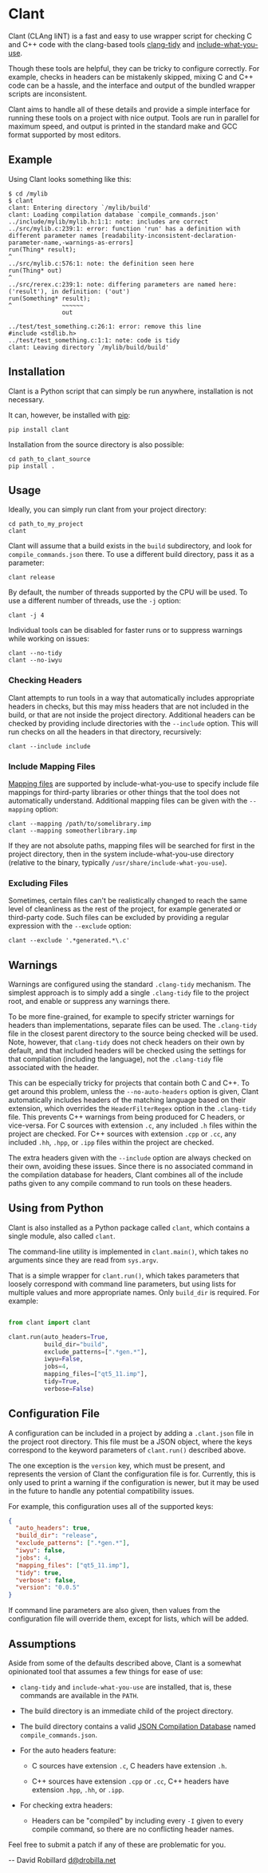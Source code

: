 Clant
=====

Clant (CLAng liNT) is a fast and easy to use wrapper script for checking C and
C++ code with the clang-based tools [clang-tidy][] and
[include-what-you-use][].

Though these tools are helpful, they can be tricky to configure correctly.  For
example, checks in headers can be mistakenly skipped, mixing C and C++ code can
be a hassle, and the interface and output of the bundled wrapper scripts are
inconsistent.

Clant aims to handle all of these details and provide a simple interface for
running these tools on a project with nice output.  Tools are run in parallel
for maximum speed, and output is printed in the standard make and GCC format
supported by most editors.

Example
-------

Using Clant looks something like this:

    $ cd /mylib
    $ clant
    clant: Entering directory `/mylib/build'
    clant: Loading compilation database `compile_commands.json'
    ../include/mylib/mylib.h:1:1: note: includes are correct
    ../src/mylib.c:239:1: error: function 'run' has a definition with different parameter names [readability-inconsistent-declaration-parameter-name,-warnings-as-errors]
    run(Thing* result);
    ^
    ../src/mylib.c:576:1: note: the definition seen here
    run(Thing* out)
    ^
    ../src/rerex.c:239:1: note: differing parameters are named here: ('result'), in definition: ('out')
    run(Something* result);
    ^              ~~~~~~
                   out

    ../test/test_something.c:26:1: error: remove this line
    #include <stdlib.h>
    ../test/test_something.c:1:1: note: code is tidy
    clant: Leaving directory `/mylib/build/build'

Installation
------------

Clant is a Python script that can simply be run anywhere, installation is not
necessary.

It can, however, be installed with [pip][]:

    pip install clant

Installation from the source directory is also possible:

    cd path_to_clant_source
    pip install .

Usage
-----

Ideally, you can simply run clant from your project directory:

    cd path_to_my_project
    clant

Clant will assume that a build exists in the `build` subdirectory, and look for
`compile_commands.json` there.  To use a different build directory, pass it as
a parameter:

    clant release

By default, the number of threads supported by the CPU will be used.  To use a
different number of threads, use the `-j` option:

    clant -j 4

Individual tools can be disabled for faster runs or to suppress warnings while
working on issues:

    clant --no-tidy
    clant --no-iwyu

### Checking Headers

Clant attempts to run tools in a way that automatically includes appropriate
headers in checks, but this may miss headers that are not included in the
build, or that are not inside the project directory.  Additional headers can be
checked by providing include directories with the `--include` option.
This will run checks on all the headers in that directory, recursively:

    clant --include include

### Include Mapping Files

[Mapping files][] are supported by include-what-you-use to specify include file
mappings for third-party libraries or other things that the tool does not
automatically understand.  Additional mapping files can be given with the
`--mapping` option:

    clant --mapping /path/to/somelibrary.imp
    clant --mapping someotherlibrary.imp

If they are not absolute paths, mapping files will be searched for first in the
project directory, then in the system include-what-you-use directory (relative
to the binary, typically `/usr/share/include-what-you-use`).

### Excluding Files

Sometimes, certain files can't be realistically changed to reach the same level
of cleanliness as the rest of the project, for example generated or third-party
code.  Such files can be excluded by providing a regular expression with the
`--exclude` option:

    clant --exclude '.*generated.*\.c'

Warnings
--------

Warnings are configured using the standard `.clang-tidy` mechanism.  The
simplest approach is to simply add a single `.clang-tidy` file to the project
root, and enable or suppress any warnings there.

To be more fine-grained, for example to specify stricter warnings for headers
than implementations, separate files can be used.  The `.clang-tidy` file in
the closest parent directory to the source being checked will be used.  Note,
however, that `clang-tidy` does not check headers on their own by default, and
that included headers will be checked using the settings for that compilation
(including the language), not the `.clang-tidy` file associated with the
header.

This can be especially tricky for projects that contain both C and C++.  To get
around this problem, unless the `--no-auto-headers` option is given, Clant
automatically includes headers of the matching language based on their
extension, which overrides the `HeaderFilterRegex` option in the `.clang-tidy`
file.  This prevents C++ warnings from being produced for C headers, or
vice-versa.  For C sources with extension `.c`, any included `.h` files within
the project are checked.  For C++ sources with extension `.cpp` or `.cc`, any
included `.hh`, `.hpp`, or `.ipp` files within the project are checked.

The extra headers given with the `--include` option are always checked on their
own, avoiding these issues.  Since there is no associated command in the
compilation database for headers, Clant combines all of the include paths given
to any compile command to run tools on these headers.

Using from Python
-----------------

Clant is also installed as a Python package called `clant`, which contains a
single module, also called `clant`.

The command-line utility is implemented in `clant.main()`, which takes no
arguments since they are read from `sys.argv`.

That is a simple wrapper for `clant.run()`, which takes parameters that loosely
correspond with command line parameters, but using lists for multiple values
and more appropriate names.  Only `build_dir` is required.  For example:

```python

from clant import clant

clant.run(auto_headers=True,
          build_dir="build",
          exclude_patterns=[".*gen.*"],
          iwyu=False,
          jobs=4,
          mapping_files=["qt5_11.imp"],
          tidy=True,
          verbose=False)
```

Configuration File
------------------

A configuration can be included in a project by adding a `.clant.json` file in
the project root directory.  This file must be a JSON object, where the keys
correspond to the keyword parameters of `clant.run()` described above.

The one exception is the `version` key, which must be present, and represents
the version of Clant the configuration file is for.  Currently, this is only
used to print a warning if the configuration is newer, but it may be used in
the future to handle any potential compatibility issues.

For example, this configuration uses all of the supported keys:

```json
{
  "auto_headers": true,
  "build_dir": "release",
  "exclude_patterns": [".*gen.*"],
  "iwyu": false,
  "jobs": 4,
  "mapping_files": ["qt5_11.imp"],
  "tidy": true,
  "verbose": false,
  "version": "0.0.5"
}
```

If command line parameters are also given, then values from the configuration
file will override them, except for lists, which will be added.

Assumptions
-----------

Aside from some of the defaults described above, Clant is a somewhat
opinionated tool that assumes a few things for ease of use:

  - `clang-tidy` and `include-what-you-use` are installed, that is, these
    commands are available in the `PATH`.

  - The build directory is an immediate child of the project directory.

  - The build directory contains a valid [JSON Compilation Database][] named
    `compile_commands.json`.

  - For the auto headers feature:

    - C sources have extension `.c`, C headers have extension `.h`.

    - C++ sources have extension `.cpp` or `.cc`, C++ headers have extension
      `.hpp`, `.hh`, or `.ipp`.

  - For checking extra headers:

    - Headers can be "compiled" by including every `-I` given to every compile
      command, so there are no conflicting header names.

Feel free to submit a patch if any of these are problematic for you.

 -- David Robillard <d@drobilla.net>

[clang-tidy]: https://clang.llvm.org/extra/clang-tidy/
[include-what-you-use]: https://include-what-you-use.org/
[pip]: https://pypi.org/project/pip/
[Mapping files]: https://github.com/include-what-you-use/include-what-you-use/blob/master/docs/IWYUMappings.md
[JSON Compilation Database]: https://clang.llvm.org/docs/JSONCompilationDatabase.html
